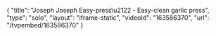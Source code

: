 {
    "title": "Joseph Joseph Easy-press\u2122 - Easy-clean garlic press",
    "type": "solo",
    "layout": "iframe-static",
    "videoId": "163586370",
    "url": "\/tvpembed\/163586370"
}